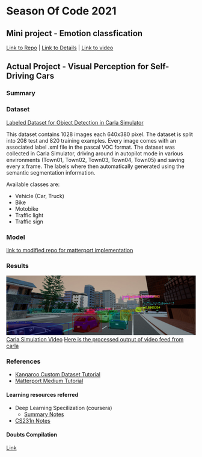 # Season Of Code 2021

## Mini project - Emotion classfication
[Link to Repo](https://github.com/tejalbarnwal/soc_mini_project) | [Link to Details](https://github.com/tejalbarnwal/soc_mini_project/blob/main/README.md) | [Link to video](https://github.com/tejalbarnwal/soc_mini_project/blob/main/model1.webm)

## Actual Project - Visual Perception for Self-Driving Cars

### Summary

### Dataset
[Labeled Dataset for Object Detection in Carla Simulator](https://github.com/DanielHfnr/Carla-Object-Detection-Dataset)

This dataset contains 1028 images each 640x380 pixel. The dataset is split into 208 test and 820 training examples. Every image comes with an associated label .xml file in the pascal VOC format. The dataset was collected in Carla Simulator, driving around in autopilot mode in various environments (Town01, Town02, Town03, Town04, Town05) and saving every x frame. The labels where then automatically generated using the semantic segmentation information.

Available classes are:
- Vehicle (Car, Truck)
- Bike
- Motobike
- Traffic light
- Traffic sign
### Model

[link to modified repo for matterport implementation](https://github.com/tejalbarnwal/Mask-RCNN-TF2)

### Results
![](https://github.com/tejalbarnwal/SOC_2021_tejal/blob/master/mrcnn/download.png)
[Carla Simulation Video](https://drive.google.com/file/d/1lmiAUN94LuqhgVgQ7zb1dV2t2bEb-LI9/view?usp=sharing)
[Here is the processed output of video feed from carla](https://github.com/tejalbarnwal/SOC_2021_tejal/blob/master/mrcnn/teju.avi)

### References
- [Kangaroo Custom Dataset Tutorial](https://youtu.be/Y53PtAVoyP4)
- [Matterport Medium Tutorial](https://engineering.matterport.com/splash-of-color-instance-segmentation-with-mask-r-cnn-and-tensorflow-7c761e238b46)

#### Learning resources referred
- Deep Learning Specilization (coursera)
  - [Summary Notes](https://github.com/mbadry1/DeepLearning.ai-Summary)
- [CS231n Notes](https://cs231n.github.io/neural-networks-2/#reg)


#### Doubts Compilation
[Link](https://docs.google.com/document/d/1G34XBUqa_HuWPvSbZJ0EKgc2Q5We5AzHsFpnodDDvWw/edit?usp=sharing)
